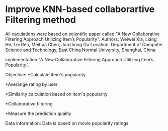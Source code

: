 # Improve KNN-based collaborartive Filtering method

All caculations were based on scientific paper called "A New Collaborative Filtering Approach Utilizing Item’s Popularity". 
Authors: Weiwei Xia, Liang He, Lei Ren, Meihua Chen, Junzhong Gu
Location: Department of Computer Science and Technology, East China Normal University, Shanghai, China

implementation:"A New Collaborative Filtering Approach Utilizing Item’s Popularity”.

Objective: 
*Calculate item's popularity 

*Averange rating by user

*Similarity calculation based on item's popularity

*Collaborative filtering

*Measure the prediction quality
  
Data information: Data is based on movie popularity ratings. 
